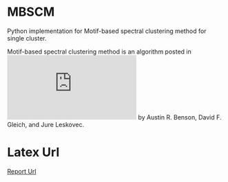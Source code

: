 # MBSCM
Python implementation for Motif-based spectral clustering method for single cluster.

Motif-based spectral clustering method is an algorithm posted in ![Higher-order Organization of Complex Networks](http://snap.stanford.edu/higher-order/higher-order-science16.pdf) by Austin R. Benson, David F. Gleich, and Jure Leskovec.




# Latex Url
[Report Url](https://www.sharelatex.com/project/58082c9e71a6f78d49b1bee0)

#
